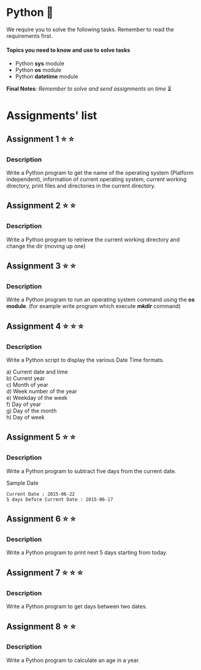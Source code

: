 # Python  :snake:

We require you to solve the following tasks. Remember to read the requirements first.

#### Topics you need to know and use to solve tasks

* Python **sys** module
* Python **os** module
* Python **datetime** module



**Final Notes**: *Remember to solve and send assignments on time* :hourglass_flowing_sand:

# Assignments' list 

## Assignment 1  :star:  :star:

### Description

Write a Python program to get the name of the operating system (Platform independent), information of current operating system, current working directory, print files and directories in the current directory.

## Assignment 2  :star:  :star:

### Description

Write a Python program to retrieve the current working directory and change the dir (moving up one)

## Assignment 3  :star:  :star:

### Description

Write a Python program to run an operating system command using the **os module**. (for example write program which execute ***mkdir*** command)

## Assignment 4  :star:  :star:  :star:

### Description

Write a Python script to display the various Date Time formats.

a) Current date and time\
b) Current year\
c) Month of year\
d) Week number of the year\
e) Weekday of the week\
f) Day of year\
g) Day of the month\
h) Day of week

## Assignment 5  :star:  :star:

### Description

Write a Python program to subtract five days from the current date.

Sample Date
```
Current Date : 2015-06-22
5 days before Current Date : 2015-06-17 
```

## Assignment 6  :star:  :star:

### Description

Write a Python program to print next 5 days starting from today.


## Assignment 7  :star:  :star:  :star:

### Description

Write a Python program to get days between two dates.

## Assignment 8  :star:  :star:

### Description

Write a Python program to calculate an age in a year.



